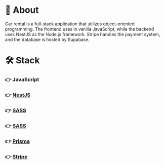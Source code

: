 # 🚀 About

Car rental is a full-stack application that utilizes object-oriented programming. The frontend uses in vanilla JavaScript, while the backend uses NestJS as the Node.js framework. Stripe handles the payment system, and the database is hosted by Supabase.

# 🛠 Stack

### 👉 JavaScript
### 👉 [NestJS](https://nestjs.com)
### 👉 [SASS](https://sass-lang.com)
### 👉 [SASS](https://sass-lang.com)
### 👉 [Prisma](https://www.prisma.io/)
### 👉 [Stripe](https://stripe.com)
